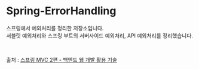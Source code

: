 # Spring-ErrorHandling
스프링에서 예외처리를 정리한 저장소입니다. <br>
서블릿 예외처리와 스프링 부트의 서버사이드 예외처리, API 예외처리를 정리했습니다.

<br>

출처 : [스프링 MVC 2편 - 백엔드 웹 개발 활용 기술](https://www.inflearn.com/course/%EC%8A%A4%ED%94%84%EB%A7%81-mvc-2/dashboard)
